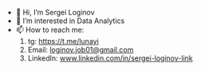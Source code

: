 - 👋 Hi, I’m Sergei Loginov 
- 👀 I’m interested in Data Analytics  
- 📫 How to reach me: 
     1. tg: https://t.me/lunayi
     2. Email: loginov.job01@gmail.com
     3. LinkedIn: www.linkedin.com/in/sergei-loginov-link

<!---
Loginovprojects/Loginovprojects is a ✨ special ✨ repository because its `README.md` (this file) appears on your GitHub profile.
You can click the Preview link to take a look at your changes.
--->
